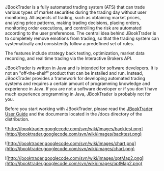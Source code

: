 JBookTrader is a fully automated trading system (ATS) that can trade various types of market securities during the trading day without user monitoring. All aspects of trading, such as obtaining market prices, analyzing price patterns, making trading decisions, placing orders, monitoring order executions, and controlling the risk are automated according to the user preferences. The central idea behind JBookTrader is to completely remove emotions from trading, so that the trading system can systematically and consistently follow a predefined set of rules.

The features include strategy back testing, optimization, market data recording, and real time trading via the Interactive Brokers API.

JBookTrader is written in Java and is intended for software developers. It is not an "off-the-shelf" product that can be installed and run. Instead, JBookTrader provides a framework for developing automated trading systems and requires a certain amount of programming knowledge and experience in Java. If you are not a software developer or if you don't have much experience programming in Java, JBookTrader is probably not for you.

Before you start working with JBookTrader, please read the [JBookTrader User Guide](http://docs.google.com/View?id=dfzgvqp4_10gb63b8hg) and the documents located in the /docs directory of the distribution.

![http://jbooktrader.googlecode.com/svn/wiki/images/backtest.png](http://jbooktrader.googlecode.com/svn/wiki/images/backtest.png)

![http://jbooktrader.googlecode.com/svn/wiki/images/chart.png](http://jbooktrader.googlecode.com/svn/wiki/images/chart.png)

![http://jbooktrader.googlecode.com/svn/wiki/images/optMap2.png](http://jbooktrader.googlecode.com/svn/wiki/images/optMap2.png)

